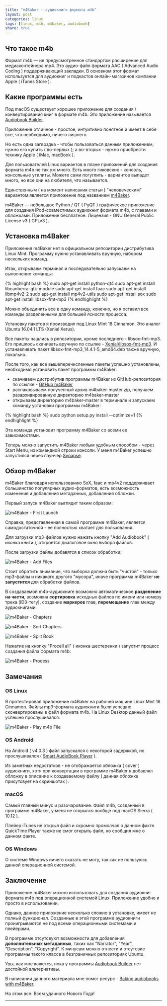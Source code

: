 ```yaml
---
title: "m4Baker - аудиокниги формата m4b"
layout: post
categories: linux
tags: [linux, m4b, m4baker, audiobook]
share: true
---
```


## Что такое m4b

Формат m4b — не предусмотренное стандартом расширение для медиаконтейнера mp4. Это аудио-файл формата AAC ( Advanced Audio Coding ) поддерживающий закладки. В основном этот формат используется для аудиокниг и подкастов онлайн-магазинов компании Apple ( iTunes Store ).

## Какие программы есть

Под macOS существует хорошее приложение для создания \ конвертирования книг в формате m4b. Это приложение называется [Audiobook Builder][1].

Приложение отличное - простое, интуитивно понятное и имеет в себе все, что необходимо, ничего лишнего.

Но есть одна загвоздка - чтобы пользоваться данным приложением, нужно его купить ( во-первых ); а во-вторых - нужно приобрести технику Apple ( iMac, macBook ).

Для пользователей Linux вариантов в плане приложений для создания формата m4b не так уж много. Есть много гиковских - консоль, консольные утилиты. Можете сами погуглить - вариантов выпадет много, но все они на любителя, что называется.

Единственным ( на момент написания статьи ) "человеческим" вариантом является приложение под названием [m4Baker][2].

m4Baker — небольшое Python / QT ( PyQT ) графическое приложение для создания iPod-совместимых аудиокниг формата m4b, с главами и обложками. Приложение бесплатное. Лицензия - GNU General Public License v3 ( GPLv3 ).

## Установка m4Baker

Приложения m4Baker нет в официальном репозитории дистрибутива Linux Mint. Программу нужно устанавливать вручную, набором нескольких команд.

Итак, открываем терминал и последовательно запускаем на выполнение команды:

{% highlight bash %}
sudo apt-get install python-qt4
sudo apt-get install libcanberra-gtk-module
sudo apt-get install faac
sudo apt-get install libmp4v2-2
sudo apt-get install mp4v2-utils
sudo apt-get install sox
sudo apt-get install libsox-fmt-mp3
{% endhighlight %}

Можно объединить все в одну команду, конечно, но я оставил все команды разделенными для большей ясности процесса.

Установку пакетов я производил под Linux Mint 18 Cinnamon. Это аналог Ubuntu 16.04.1 LTS (Xenial Xerus).

Все пакеты нашлись в репозитории, кроме последнего - libsox-fmt-mp3. Его пришлось скачивать вручную по ссылке - [Xenial/libsox-fmt-mp3][3]. И устанавливать пакет libsox-fmt-mp3_14.4.1-5_amd64.deb также вручную, локально.

После того, как все вышеперечисленные пакеты успешно установлены, необходимо установить пакет программы m4Baker:

* скачиваем дистрибутив программы m4Baker из GitHub-репозитория по ссылке - [GitHub m4Baker][4]
* распаковываем полученный архив m4baker-master.zip, получаем разархивированную директорию m4baker-master
* открываем директорию m4baker-master в терминале и запускаем команду установки программы m4Baker:

{% highlight bash %}
sudo python setup.py install --optimize=1
{% endhighlight %}

Эта команда установит программу m4Baker со всеми ее зависимостями.

Теперь можно запустить m4Baker любым удобным способом - через Start Menu, из командной строки консоли. У меня m4Baker успешно запустился через лаунчер [Synapse][5].

## Обзор m4Baker

m4Baker благодаря использованию SoX, faac и mp4v2 поддерживает большинство популярных аудио-форматов, есть возможность изменения и добавления метаданных, добавления обложки.

Первый запуск m4Baker выглядит таким образом:

![m4Baker - First Launch]({{site.url}}/images/uploads/2016/12/m4baker_about.png "m4Baker - First Launch")

Справка, представленная в самой программе m4Baker, является самодостаточной - ее полностью хватает для пользования.

Для загрузки mp3-файлов нужно нажать кнопку "Add Audiobook" ( иконка книги ), откроется диалоговое окно выбора файлов.

После загрузки файлы добавятся в список обработки:

![m4Baker - Add Files]({{site.url}}/images/uploads/2016/12/m4baker_select_mp3_files.png "Add Files")

Стоит обратить внимание, что выборка должна быть "чистой" - только mp3-файлы и никакого другого "мусора", иначе программа m4Baker **не запустится** для обработки файлов.

В создаваемой m4b-аудиокниге возможно автоматическое **разделение на части**, возможна **сортировка** исходных файлов по имени или номеру трека (ID3-тегу), создание **маркеров** глав, **перемещение** глав между аудиокнигами:

![m4Baker - Chapters]({{site.url}}/images/uploads/2016/12/m4baker_chapters.png "m4Baker - Chapters")

![m4Baker - Sort Chapters]({{site.url}}/images/uploads/2016/12/m4baker_sort_chapters.png "m4Baker - Sort Chapters")

![m4Baker - Split Book]({{site.url}}/images/uploads/2016/12/m4baker_split_book.png "m4Baker - Split Book")

Нажатие на кнопку "Procell all" ( иконка шестеренки ) запустит процесс создания файла формата m4b:

![m4Baker - Process]({{site.url}}/images/uploads/2016/12/m4baker_process.png "m4Baker - Process")

## Замечания

### OS Linux

Я протестировал приложение m4Baker на рабочей машине Linux Mint 18 Cinnamon. Файлы mp3-формата аудиокниги были успешно сконвертированы в файл формата m4b. На Linux Desktop данный файл успешно прослушивался.

![m4Baker - Play m4b File]({{site.url}}/images/uploads/2016/12/m4baker_audacious-play.png "Play m4b File")

### OS Android

На Android ( v4.0.3 ) файл запускался с некоторой задержкой, но прослушивался ( [Smart AudioBook Player][7] ).

Из заметных недостатков - не отображается обложка ( cover ) аудиокниги, хотя при конвертации в программе m4Baker я добавлял обложку в описание к создаваемому файлу ( данная обложка присутсвует на скриншотах ).

### macOS

Самый главный минус и разочарование. Файл m4b, созданный в программе m4Baker, у меня не открылся вообще под macOS Sierra ( 10.12 ).

Плейер iTunes не открыл файл и скромно промолчал о данном факте. QuickTime Player также не смог открыть файл, но сообщил мне о данном факте.

### OS Windows

О системе Windows ничего сказать не могу, так как не пользуюсь данной операционной системой.

## Заключение

Приложение m4Baker можно использовать для создания аудиокниг формата m4b под операционной системой Linux. Приложение удобно и просто в использовании.

Однако, данное приложение несколько сложно в установке, имеет не полный функционал. Созданные в этой программе аудиокниги проиигрываются не под всеми операционными системами и плейерами.

В программе отсутсвуют возможности для добавления **дополнительных метаданных**, таких как "Narrator", "Year", "Description", "Copyright". К минусам можно отнести и отсутсвие программы такого класса в безграничных репозиториях Ubuntu.

Увы, как мне кажется, пока у программы [Audiobook Builder][1] нет достойной альтернативы.

В написании данного материала мне помог ресурс - [Baking audiobooks with m4Baker][6].

На этом все. Всем удачного Нового Года!

***
[1]: http://www.splasm.com/audiobookbuilder/ "Audiobook Builder"
[2]: https://code.google.com/archive/p/m4baker/ "m4Baker"
[3]: http://packages.ubuntu.com/xenial/libsox-fmt-mp3 "libsox-fmt-mp3"
[4]: https://github.com/crabmanX/m4baker "GitHub m4Baker"
[5]: https://launchpad.net/synapse-project "Synapse"
[6]: https://netfactory.dk/2016/08/22/baking-audiobooks-with-m4baker/ "Baking audiobooks with m4Baker"
[7]: https://play.google.com/store/apps/details?id=ak.alizandro.smartaudiobookplayer&hl=en "Smart AudioBook Player"
[8]: http://audacious-media-player.org "Audacious"
